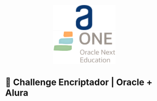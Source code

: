 <div align="center"><img src="https://github.com/OscarSalcido/AluraChallenge-Sprint01/blob/main/assets/Logo.png" width="200"/></div>
<div align="center"><img src="https://github.com/OscarSalcido/AluraChallenge-Sprint01/blob/main/assets/Logo2.png" width="200"/></div>

# 🚀 Challenge Encriptador | Oracle + Alura
